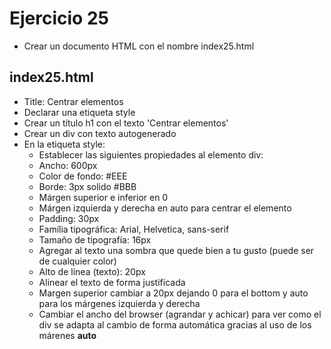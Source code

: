 # Ejercicio 25

* Crear un documento HTML con el nombre index25.html

## index25.html
* Title: Centrar elementos
* Declarar una etiqueta style
* Crear un título h1 con el texto 'Centrar elementos'
* Crear un div con texto autogenerado
* En la etiqueta style:
  * Establecer las siguientes propiedades al elemento div:
  * Ancho: 600px
  * Color de fondo: #EEE
  * Borde: 3px solido #BBB
  * Márgen superior e inferior en 0
  * Márgen izquierda y derecha en auto para centrar el elemento
  * Padding: 30px
  * Família tipográfica: Arial, Helvetica, sans-serif
  * Tamaño de tipografía: 16px
  * Agregar al texto una sombra que quede bien a tu gusto (puede ser de cualquier color)
  * Alto de línea (texto): 20px
  * Alinear el texto de forma justificada
  * Margen superior cambiar a 20px dejando 0 para el bottom y auto para los márgenes izquierda y derecha
  * Cambiar el ancho del browser (agrandar y achicar) para ver como el div se adapta al cambio de forma automática gracias al uso de los márenes **auto**